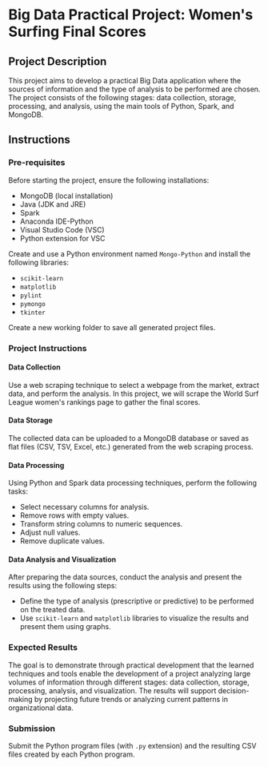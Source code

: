 # Big Data Practical Project: Women's Surfing Final Scores

## Project Description
This project aims to develop a practical Big Data application where the sources of information and the type of analysis to be performed are chosen. The project consists of the following stages: data collection, storage, processing, and analysis, using the main tools of Python, Spark, and MongoDB.

## Instructions

### Pre-requisites
Before starting the project, ensure the following installations:
- MongoDB (local installation)
- Java (JDK and JRE)
- Spark
- Anaconda IDE-Python
- Visual Studio Code (VSC)
- Python extension for VSC

Create and use a Python environment named `Mongo-Python` and install the following libraries:
- `scikit-learn`
- `matplotlib`
- `pylint`
- `pymongo`
- `tkinter`

Create a new working folder to save all generated project files.

### Project Instructions

#### Data Collection
Use a web scraping technique to select a webpage from the market, extract data, and perform the analysis. In this project, we will scrape the World Surf League women's rankings page to gather the final scores.

#### Data Storage
The collected data can be uploaded to a MongoDB database or saved as flat files (CSV, TSV, Excel, etc.) generated from the web scraping process.

#### Data Processing
Using Python and Spark data processing techniques, perform the following tasks:
- Select necessary columns for analysis.
- Remove rows with empty values.
- Transform string columns to numeric sequences.
- Adjust null values.
- Remove duplicate values.

#### Data Analysis and Visualization
After preparing the data sources, conduct the analysis and present the results using the following steps:
- Define the type of analysis (prescriptive or predictive) to be performed on the treated data.
- Use `scikit-learn` and `matplotlib` libraries to visualize the results and present them using graphs.

### Expected Results
The goal is to demonstrate through practical development that the learned techniques and tools enable the development of a project analyzing large volumes of information through different stages: data collection, storage, processing, analysis, and visualization. The results will support decision-making by projecting future trends or analyzing current patterns in organizational data.

### Submission
Submit the Python program files (with `.py` extension) and the resulting CSV files created by each Python program.
